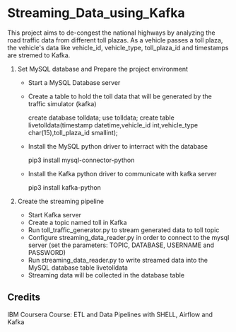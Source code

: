 # Streaming_Data_using_Kafka

This project aims to de-congest the national highways by analyzing the road traffic data from different toll plazas. As a vehicle passes a toll plaza, the vehicle's data like vehicle_id, vehicle_type, toll_plaza_id and timestamps are stremed to Kafka.

1. Set MySQL database and Prepare the project environment
    - Start a MySQL Database server
    - Create a table to hold the toll data that will be generated by the traffic simulator (kafka)
    
      create database tolldata;
      use tolldata;
      create table livetolldata(timestamp datetime,vehicle_id int,vehicle_type char(15),toll_plaza_id smallint);
    
    - Install the MySQL python driver to interract with the database
    
      pip3 install mysql-connector-python 
    
    - Install the Kafka python driver to communicate with kafka server
    
      pip3 install kafka-python
    
    
    
2. Create the streaming pipeline
    - Start Kafka server
    - Create a topic named toll in Kafka
    - Run toll_traffic_generator.py to stream generated data to toll topic
    - Configure streaming_data_reader.py in order to connect to the mysql server (set the parameters: TOPIC, DATABASE, USERNAME and PASSWORD)
    - Run streaming_data_reader.py to write streamed data into the MySQL database table livetolldata
    - Streaming data will be collected in the database table
    
    
    
## Credits
IBM Coursera Course: ETL and Data Pipelines with SHELL, Airflow and Kafka
